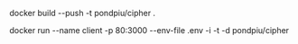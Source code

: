 docker build --push -t pondpiu/cipher .

docker run --name client -p 80:3000 --env-file .env -i -t -d pondpiu/cipher
